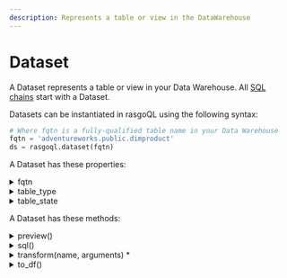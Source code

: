 ```yaml
---
description: Represents a table or view in the DataWarehouse
---
```


# Dataset

A Dataset represents a table or view in your Data Warehouse. All [SQL chains](sqlchain.md) start with a Dataset.

Datasets can be instantiated in rasgoQL using the following syntax:

```python
# Where fqtn is a fully-qualified table name in your Data Warehouse 
fqtn = 'adventureworks.public.dimproduct'
ds = rasgoql.dataset(fqtn)
```

A Dataset has these properties:

<details>

<summary>fqtn</summary>

str: (fully-qualified table name) This is the name of the table in the DataWarehouse

```python
ds.fqtn
```

</details>

<details>

<summary>table_type</summary>

str: SQL object type

Values: \[TABLE, VIEW, UNKNOWN]

```python
ds.table_type
```

</details>

<details>

<summary>table_state</summary>

str: State of the table

Values: \['IN DW', 'IN MEMORY', 'UNKNOWN']

```python
ds.table_state
```

</details>

A Dataset has these methods:

<details>

<summary>preview()</summary>

Returns the top 10 rows into a pandas DataFrame

```python
df = ds.preview()
df.head()
```

</details>

<details>

<summary>sql()</summary>

Returns the DDL statement to create this table

```python
ds.sql()
```

</details>

<details>

<summary>transform(name, arguments) *</summary>

Applies a Rasgo transform template and returns a SQLChain.

_<mark style="color:orange;">NOTE: Returns a SQLChain object, not a Dataset.</mark>_

_**\*NOTE: Any transform that can be run via the transform() method is also available as an alias method on the Dataset. See samples below for more details.**_

Params:

**name**: str: transform to apply

**arguments**: dict: transform arguments to apply

Example using .transform()

```python
ds.transform(
    name='cast',
    arguments={
      casts: {
        'NUM_ONE': 'string'}
    }
)
```

Example using alias .cast()

```python
ds.cast(
    casts={
      'NUM_ONE': 'string'}
    }
)
```

</details>

<details>

<summary>to_df()</summary>

Returns the entire table into a pandas DataFrame

```python
df = ds.to_df()
df.head()
```

</details>

